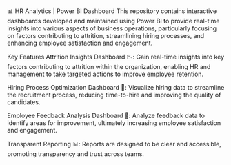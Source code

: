 📊 HR Analytics | Power BI Dashboard 
This repository contains interactive dashboards developed and maintained using Power BI to provide real-time insights into various aspects of business operations, particularly focusing on factors contributing to attrition, streamlining hiring processes, and enhancing employee satisfaction and engagement.

Key Features
Attrition Insights Dashboard 📉: Gain real-time insights into key factors contributing to attrition within the organization, enabling HR and management to take targeted actions to improve employee retention.

Hiring Process Optimization Dashboard 🎯: Visualize hiring data to streamline the recruitment process, reducing time-to-hire and improving the quality of candidates.

Employee Feedback Analysis Dashboard 💬: Analyze feedback data to identify areas for improvement, ultimately increasing employee satisfaction and engagement.

Transparent Reporting 📊: Reports are designed to be clear and accessible, promoting transparency and trust across teams.

